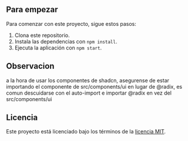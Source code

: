 ## Para empezar

Para comenzar con este proyecto, sigue estos pasos:

1. Clona este repositorio.
2. Instala las dependencias con `npm install`.
3. Ejecuta la aplicación con `npm start`.

## Observacion

a la hora de usar los componentes de shadcn, asegurense de estar importando el componente de src/components/ui
en lugar de @radix, es comun descuidarse con el auto-import e importar @radix en vez del src/components/ui

## Licencia

Este proyecto está licenciado bajo los términos de la [licencia MIT](./LICENSE).
